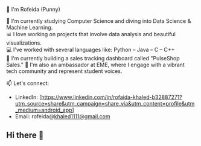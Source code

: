 👋 I'm Rofeida (Punny)

🔭 I'm currently studying Computer Science and diving into Data Science & Machine Learning.  
📊 I love working on projects that involve data analysis and beautiful visualizations.  
💻 I've worked with several languages like: Python – Java – C – C++  
🌱 I'm currently building a sales tracking dashboard called "PulseShop Sales."
🌟 I'm also an ambassador at EME, where I engage with a vibrant tech community and represent student voices.

📫 Let's connect:
- LinkedIn: [https://www.linkedin.com/in/rofaida-khaled-b32887271?utm_source=share&utm_campaign=share_via&utm_content=profile&utm_medium=android_app]  
- Email: rofeida@khaled1111@gmail.com

## Hi there 👋

<!--
**Rofaida050/Rofaida050** is a ✨ _special_ ✨ repository because its `README.md` (this file) appears on your GitHub profile.

Here are some ideas to get you started:

- 🔭 I’m currently working on ...
- 🌱 I’m currently learning ...
- 👯 I’m looking to collaborate on ...
- 🤔 I’m looking for help with ...
- 💬 Ask me about ...
- 📫 How to reach me: ...
- 😄 Pronouns: ...
- ⚡ Fun fact: ...
-->

